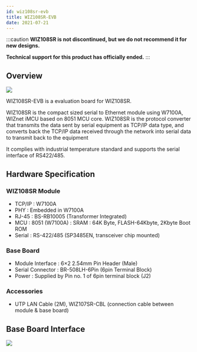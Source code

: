 ```yaml
---
id: wiz108sr-evb
title: WIZ108SR-EVB
date: 2021-07-21
---
```


:::caution
**WIZ108SR is not discontinued, but we do not recommend it for new designs.**

**Technical support for this product has officially ended.**
:::

## Overview

![](/img/products/wiz108sr/ShopDtl_1088_20100915160045.jpg)

WIZ108SR-EVB is a evaluation board for WIZ108SR.

WIZ108SR is the compact sized serial to Ethernet module using W7100A, WIZnet iMCU based on 8051 MCU core.  WIZ108SR is the protocol converter that transmits the data sent by serial equipment as TCP/IP data type, and converts back the TCP/IP data received through the network into serial data to transmit back to the equipment

It complies with industrial temperature standard and supports the serial interface of RS422/485.

## Hardware Specification

### WIZ108SR Module

- TCP/IP : W7100A
- PHY : Embedded in W7100A
- RJ-45 : BS-RB10005 (Transformer Integrated)
- MCU :  8051 (W7100A) : SRAM : 64K Byte, FLASH-64Kbyte, 2Kbyte Boot ROM
- Serial : RS-422/485 (SP3485EN, transceiver chip mounted)

### Base Board

- Module Interface :  6×2 2.54mm Pin Header (Male)
- Serial Connector : BR-508LH-6Pin (6pin Terminal Block)
- Power : Supplied by Pin no. 1 of 6pin terminal block (J2)

### Accessories

- UTP LAN Cable (2M), WIZ107SR-CBL (connection cable between module & base board)

## Base Board Interface

![](/img/products/wiz108sr/140704_7350_new.jpg)
